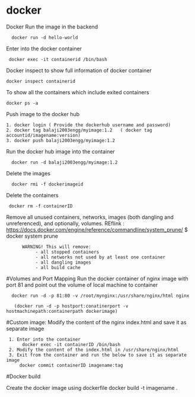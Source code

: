 # docker

Docker Run the image in the backend

      docker run -d hello-world

Enter into the docker container

     docker exec -it containerid /bin/bash
     
Docker inspect to show full information of docker container

    docker inspect containerid
    
To show all the containers which include exited containers

    docker ps -a
 
 Push image to the docker hub
 
    1. docker login ( Provide the dockerhub username and password)
    2. docker tag balaji2003engg/myimage:1.2   ( docker tag accountid/imagename:version)
    3. docker push balaji2003engg/myimage:1.2

Run the docker hub image into the container

      docker run -d balaji2003engg/myimage:1.2

Delete the images

      docker rmi -f dockerimageid
      
 Delete the containers
 
     docker rm -f containerID

Remove all unused containers, networks, images (both dangling and unreferenced), and optionally, volumes.
      REflink : https://docs.docker.com/engine/reference/commandline/system_prune/
      $ docker system prune

          WARNING! This will remove:
               - all stopped containers
               - all networks not used by at least one container
               - all dangling images
               - all build cache

#Volumes and Port Mapping
 Run the docker  container of nginx image with port 81 and point out the volume of local machine to container
 
      docker run -d -p 81:80 -v /root/mynginx:/usr/share/nginx/html nginx
       
       (docker run -d -p hostport:conatinerport -v hostmachinepath:containerpath dockerimage)
      
      
 #Custom image:
  Modify the content of the nginx index.html and save it as separate image
  
     1. Enter into the container
          docker exec -it containerID /bin/bash
     2. Modify the content of the index.html in /usr/share/nginx/html     
     3. Exit from the container and run the below to save it as separate image
         docker commit containerID imagename:tag


#Docker build
 
 Create the docker image using dockerfile
 docker build -t imagename .
    
